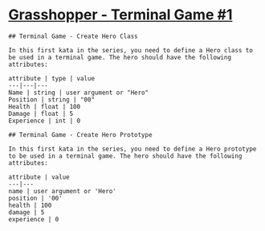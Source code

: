 # [Grasshopper - Terminal Game #1](https://www.codewars.com/kata/grasshopper-terminal-game-number-1 "https://www.codewars.com/kata/55e8aba23d399a59500000ce")

```if:csharp
## Terminal Game - Create Hero Class

In this first kata in the series, you need to define a Hero class to be used in a terminal game. The hero should have the following attributes:

attribute | type | value
---|---|---
Name | string | user argument or "Hero"
Position | string | "00"
Health | float | 100
Damage | float | 5
Experience | int | 0
```

```if-not:csharp
## Terminal Game - Create Hero Prototype

In this first kata in the series, you need to define a Hero prototype to be used in a terminal game. The hero should have the following attributes:

attribute | value
---|---
name | user argument or 'Hero'
position | '00'
health | 100
damage | 5
experience | 0
```
